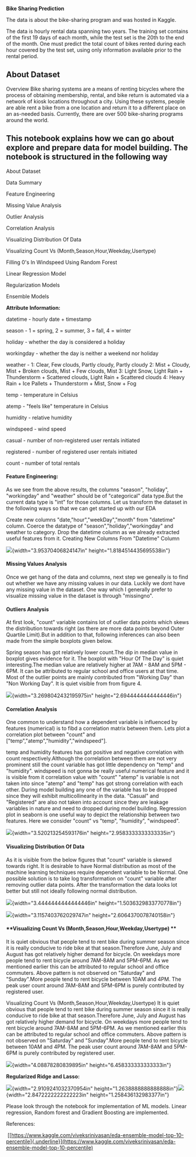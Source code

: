 **Bike Sharing Prediction**

The data is about the bike-sharing program and was hosted in Kaggle.

The data is hourly rental data spanning two years. The training set
contains of the first 19 days of each month, while the test set is the
20th to the end of the month. One must predict the total count of bikes
rented during each hour covered by the test set, using only information
available prior to the rental period.

**About Dataset**
-----------------

Overview Bike sharing systems are a means of renting bicycles where the
process of obtaining membership, rental, and bike return is automated
via a network of kiosk locations throughout a city. Using these systems,
people are able rent a bike from a one location and return it to a
different place on an as-needed basis. Currently, there are over 500
bike-sharing programs around the world.

**This notebook explains how we can go about explore and prepare data for model building. The notebook is structured in the following way**
-------------------------------------------------------------------------------------------------------------------------------------------

About Dataset

Data Summary

Feature Engineering

Missing Value Analysis

Outlier Analysis

Correlation Analysis

Visualizing Distribution Of Data

Visualizing Count Vs (Month,Season,Hour,Weekday,Usertype)

Filling 0\'s In Windspeed Using Random Forest

Linear Regression Model

Regularization Models

Ensemble Models

**Attribute Information:**

datetime - hourly date + timestamp

season - 1 = spring, 2 = summer, 3 = fall, 4 = winter

holiday - whether the day is considered a holiday

workingday - whether the day is neither a weekend nor holiday

weather - 1: Clear, Few clouds, Partly cloudy, Partly cloudy 2: Mist +
Cloudy, Mist + Broken clouds, Mist + Few clouds, Mist 3: Light Snow,
Light Rain + Thunderstorm + Scattered clouds, Light Rain + Scattered
clouds 4: Heavy Rain + Ice Pallets + Thunderstorm + Mist, Snow + Fog

temp - temperature in Celsius

atemp - \"feels like\" temperature in Celsius

humidity - relative humidity

windspeed - wind speed

casual - number of non-registered user rentals initiated

registered - number of registered user rentals initiated

count - number of total rentals

#### **Feature Engineering:**

As we see from the above results, the columns \"season\", \"holiday\",
\"workingday\" and \"weather\" should be of \"categorical\" data
type.But the current data type is \"int\" for those columns. Let us
transform the dataset in the following ways so that we can get started
up with our EDA

Create new columns \"date,\"hour\",\"weekDay\",\"month\" from
\"datetime\" column. Coerce the datatype of
\"season\",\"holiday\",\"workingday\" and weather to category. Drop the
datetime column as we already extracted useful features from it.
Creating New Columns From \"Datetime\" Column

![](media/image1.png){width="3.95370406824147in"
height="1.8184514435695538in"}

#### **Missing Values Analysis**

Once we get hang of the data and columns, next step we geneally is to
find out whether we have any missing values in our data. Luckily we dont
have any missing value in the dataset. One way which I generally prefer
to visualize missing value in the dataset is through \"missingno\".

#### **Outliers Analysis**

At first look, \"count\" variable contains lot of outlier data points
which skews the distribution towards right (as there are more data
points beyond Outer Quartile Limit).But in addition to that, following
inferences can also been made from the simple boxplots given below.

Spring season has got relatively lower count.The dip in median value in
boxplot gives evidence for it. The boxplot with \"Hour Of The Day\" is
quiet interesting.The median value are relatively higher at 7AM - 8AM
and 5PM - 6PM. It can be attributed to regular school and office users
at that time. Most of the outlier points are mainly contributed from
\"Working Day\" than \"Non Working Day\". It is quiet visible from from
figure 4.

![](media/image2.png){width="3.2698042432195975in"
height="2.6944444444444446in"}

#### **Correlation Analysis**

One common to understand how a dependent variable is influenced by
features (numerical) is to fibd a correlation matrix between them. Lets
plot a correlation plot between \"count\" and
\[\"temp\",\"atemp\",\"humidity\",\"windspeed\"\].

temp and humidity features has got positive and negative correlation
with count respectively.Although the correlation between them are not
very prominent still the count variable has got little dependency on
\"temp\" and \"humidity\". windspeed is not gonna be really useful
numerical feature and it is visible from it correlation value with
\"count\" \"atemp\" is variable is not taken into since \"atemp\" and
\"temp\" has got strong correlation with each other. During model
building any one of the variable has to be dropped since they will
exhibit multicollinearity in the data. \"Casual\" and \"Registered\" are
also not taken into account since they are leakage variables in nature
and need to dropped during model building. Regression plot in seaborn is
one useful way to depict the relationship between two features. Here we
consider \"count\" vs \"temp\", \"humidity\", \"windspeed\".

![](media/image3.png){width="3.520213254593176in"
height="2.9583333333333335in"}

#### **Visualizing Distribution Of Data**

As it is visible from the below figures that \"count\" variable is
skewed towards right. It is desirable to have Normal distribution as
most of the machine learning techniques require dependent variable to be
Normal. One possible solution is to take log transformation on \"count\"
variable after removing outlier data points. After the transformation
the data looks lot better but still not ideally following normal
distribution.

![](media/image4.png){width="3.4444444444444446in"
height="1.5036329833770778in"}

![](media/image5.png){width="3.1157403762029747in"
height="2.6064370078740158in"}

#### **Visualizing Count Vs (Month,Season,Hour,Weekday,Usertype) **

It is quiet obvious that people tend to rent bike during summer season
since it is really conducive to ride bike at that season.Therefore June,
July and August has got relatively higher demand for bicycle. On
weekdays more people tend to rent bicycle around 7AM-8AM and 5PM-6PM. As
we mentioned earlier this can be attributed to regular school and office
commuters. Above pattern is not observed on \"Saturday\" and
\"Sunday\".More people tend to rent bicycle between 10AM and 4PM. The
peak user count around 7AM-8AM and 5PM-6PM is purely contributed by
registered user.

Visualizing Count Vs (Month,Season,Hour,Weekday,Usertype) It is quiet
obvious that people tend to rent bike during summer season since it is
really conducive to ride bike at that season.Therefore June, July and
August has got relatively higher demand for bicycle. On weekdays more
people tend to rent bicycle around 7AM-8AM and 5PM-6PM. As we mentioned
earlier this can be attributed to regular school and office commuters.
Above pattern is not observed on \"Saturday\" and \"Sunday\".More people
tend to rent bicycle between 10AM and 4PM. The peak user count around
7AM-8AM and 5PM-6PM is purely contributed by registered user.

![](media/image6.png){width="4.08878280839895in"
height="6.458333333333333in"}

**Regularized Ridge and Lasso:**

![](media/image7.png){width="2.9109241032370954in"
height="1.2638888888888888in"}![](media/image8.png){width="2.8472222222222223in"
height="1.258436132983377in"}

Please look through the notebook for implementation of ML models. Linear
regression, Random forest and Gradient Boosting are implemented.

References:

 [[https://www.kaggle.com/viveksrinivasan/eda-ensemble-model-top-10-percentile]{.underline}](https://www.kaggle.com/viveksrinivasan/eda-ensemble-model-top-10-percentile)
